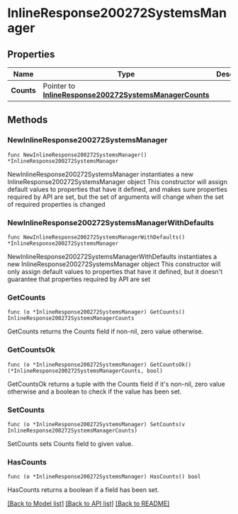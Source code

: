 # InlineResponse200272SystemsManager

## Properties

Name | Type | Description | Notes
------------ | ------------- | ------------- | -------------
**Counts** | Pointer to [**InlineResponse200272SystemsManagerCounts**](InlineResponse200272SystemsManagerCounts.md) |  | [optional] 

## Methods

### NewInlineResponse200272SystemsManager

`func NewInlineResponse200272SystemsManager() *InlineResponse200272SystemsManager`

NewInlineResponse200272SystemsManager instantiates a new InlineResponse200272SystemsManager object
This constructor will assign default values to properties that have it defined,
and makes sure properties required by API are set, but the set of arguments
will change when the set of required properties is changed

### NewInlineResponse200272SystemsManagerWithDefaults

`func NewInlineResponse200272SystemsManagerWithDefaults() *InlineResponse200272SystemsManager`

NewInlineResponse200272SystemsManagerWithDefaults instantiates a new InlineResponse200272SystemsManager object
This constructor will only assign default values to properties that have it defined,
but it doesn't guarantee that properties required by API are set

### GetCounts

`func (o *InlineResponse200272SystemsManager) GetCounts() InlineResponse200272SystemsManagerCounts`

GetCounts returns the Counts field if non-nil, zero value otherwise.

### GetCountsOk

`func (o *InlineResponse200272SystemsManager) GetCountsOk() (*InlineResponse200272SystemsManagerCounts, bool)`

GetCountsOk returns a tuple with the Counts field if it's non-nil, zero value otherwise
and a boolean to check if the value has been set.

### SetCounts

`func (o *InlineResponse200272SystemsManager) SetCounts(v InlineResponse200272SystemsManagerCounts)`

SetCounts sets Counts field to given value.

### HasCounts

`func (o *InlineResponse200272SystemsManager) HasCounts() bool`

HasCounts returns a boolean if a field has been set.


[[Back to Model list]](../README.md#documentation-for-models) [[Back to API list]](../README.md#documentation-for-api-endpoints) [[Back to README]](../README.md)


